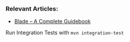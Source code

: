 ### Relevant Articles: 

- [Blade – A Complete Guidebook](https://www.baeldung.com/blade) 

Run Integration Tests with `mvn integration-test`
